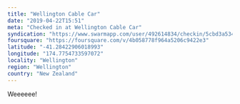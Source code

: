 ```yaml
---
title: "Wellington Cable Car"
date: "2019-04-22T15:51"
meta: "Checked in at Wellington Cable Car"
syndication: "https://www.swarmapp.com/user/492614834/checkin/5cbd3a53446ea6002c123450"
foursquare: "https://foursquare.com/v/4b058778f964a5206c9422e3"
latitude: "-41.28422906018993"
longitude: "174.7754733597072"
locality: "Wellington"
region: "Wellington"
country: "New Zealand"
---
```

Weeeeee!
